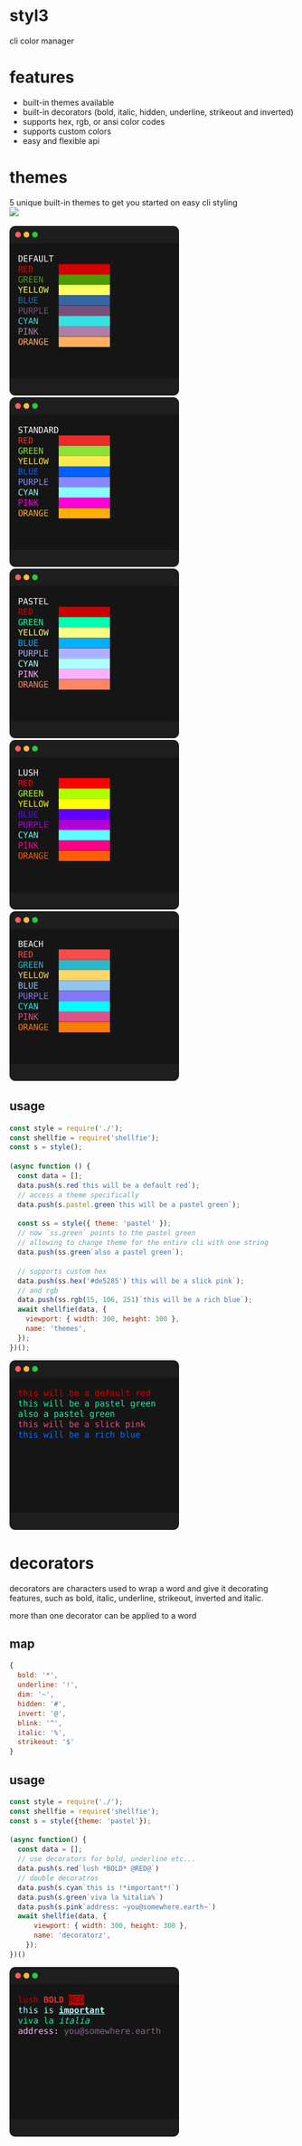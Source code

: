 # styl3
cli color manager

# features
- built-in themes available
- built-in decorators (bold, italic, hidden, underline, strikeout and inverted)
- supports hex, rgb, or ansi color codes
- supports custom colors
- easy and flexible api

# themes
5 unique built-in themes to get you started on easy cli styling    
[![](https://img.shields.io/static/v1?label=created%20with%20shellfie&message=📸&color=pink)](https://github.com/tool3/shellfie)  

<div>
  <img src="./shellfies/default.png" width="300" height="300" />
  <img src="./shellfies/standard.png" width="300" height="300" />
</div>
<div>
  <img src="./shellfies/pastel.png" width="300" height="300" />
  <img src="./shellfies/lush.png" width="300" height="300" />
  <img src="./shellfies/beach.png" width="300" height="300" />
</div>

## usage
```javascript
const style = require('./');
const shellfie = require('shellfie');
const s = style();

(async function () {
  const data = [];
  data.push(s.red`this will be a default red`);
  // access a theme specifically
  data.push(s.pastel.green`this will be a pastel green`);

  const ss = style({ theme: 'pastel' });
  // now `ss.green` points to the pastel green
  // allowing to change theme for the entire cli with one string
  data.push(ss.green`also a pastel green`);

  // supports custom hex
  data.push(ss.hex('#de5285')`this will be a slick pink`);
  // and rgb
  data.push(ss.rgb(15, 106, 251)`this will be a rich blue`);
  await shellfie(data, {
    viewport: { width: 300, height: 300 },
    name: 'themes',
  });
})();
```
<img src="./shellfies/themes.png" width="300" height="300" />

# decorators
decorators are characters used to wrap a word and give it decorating features,
such as bold, italic, underline, strikeout, inverted and italic.

more than one decorator can be applied to a word

## map
```javascript
{
  bold: '*',
  underline: '!',
  dim: '~',
  hidden: '#',
  invert: '@',
  blink: '^',
  italic: '%',
  strikeout: '$'
}
```

## usage
```javascript
const style = require('./');
const shellfie = require('shellfie');
const s = style({theme: 'pastel'});

(async function() {
  const data = [];
  // use decorators for bold, underline etc...
  data.push(s.red`lush *BOLD* @RED@`)
  // double decoratros
  data.push(s.cyan`this is !*important*!`)
  data.push(s.green`viva la %italia%`)
  data.push(s.pink`address: ~you@somewhere.earth~`)
  await shellfie(data, {
      viewport: { width: 300, height: 300 },
      name: 'decoratorz',
    });
})()
```
<img src="./shellfies/decorators.png" width="300" height="300" />